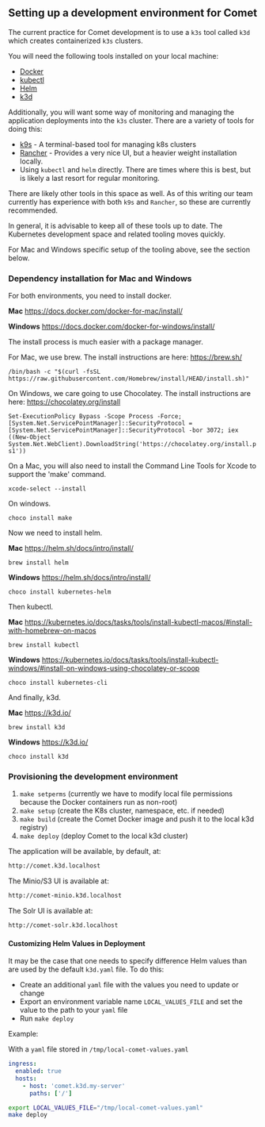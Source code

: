 ## Setting up a development environment for Comet

The current practice for Comet development is to use a `k3s` tool called `k3d`
which creates containerized `k3s` clusters.

You will need the following tools installed on your local machine:

* [Docker][docker]
* [kubectl][kubectl]
* [Helm][helm]
* [k3d][k3d]

Additionally, you will want some way of monitoring and managing the application
deployments into the `k3s` cluster. There are a variety of tools for doing this:

* [k9s][k9s] - A terminal-based tool for managing k8s clusters
* [Rancher][rancher] - Provides a very nice UI, but a heavier weight
    installation locally.
* Using `kubectl` and `helm` directly. There are times where this is best, but
    is likely a last resort for regular monitoring.

There are likely other tools in this space as well. As of this writing our team
currently has experience with both `k9s` and `Rancher`, so these are currently
recommended.

In general, it is advisable to keep all of these tools up to date. The
Kubernetes development space and related tooling moves quickly.

For Mac and Windows specific setup of the tooling above, see the section below.

### Dependency installation for Mac and Windows
For both environments, you need to install docker.

**Mac** https://docs.docker.com/docker-for-mac/install/

**Windows** https://docs.docker.com/docker-for-windows/install/

The install process is much easier with a package manager.

For Mac, we use brew.  The install instructions are here: https://brew.sh/

`/bin/bash -c "$(curl -fsSL https://raw.githubusercontent.com/Homebrew/install/HEAD/install.sh)"`

On Windows, we care going to use Chocolatey.  The install instructions are here: https://chocolatey.org/install

`Set-ExecutionPolicy Bypass -Scope Process -Force; [System.Net.ServicePointManager]::SecurityProtocol = [System.Net.ServicePointManager]::SecurityProtocol -bor 3072; iex ((New-Object System.Net.WebClient).DownloadString('https://chocolatey.org/install.ps1'))`

On a Mac, you will also need to install the Command Line Tools for Xcode to support the 'make' command.

`xcode-select --install`

On windows.

`choco install make`

Now we need to install helm.

**Mac** https://helm.sh/docs/intro/install/

`brew install helm`

**Windows** https://helm.sh/docs/intro/install/

`choco install kubernetes-helm`

Then kubectl.

**Mac** https://kubernetes.io/docs/tasks/tools/install-kubectl-macos/#install-with-homebrew-on-macos

`brew install kubectl`

**Windows** https://kubernetes.io/docs/tasks/tools/install-kubectl-windows/#install-on-windows-using-chocolatey-or-scoop

`choco install kubernetes-cli`

And finally, k3d.

**Mac** https://k3d.io/

`brew install k3d`

**Windows** https://k3d.io/

`choco install k3d`

### Provisioning the development environment

1. `make setperms` (currently we have to modify local file permissions because
   the Docker containers run as non-root)
1. `make setup` (create the K8s cluster, namespace, etc. if needed)
1. `make build` (create the Comet Docker image and push it to the local k3d
   registry)
1. `make deploy` (deploy Comet to the local k3d cluster)

The application will be available, by default, at:

```sh
http://comet.k3d.localhost
```

The Minio/S3 UI is available at:

```sh
http://comet-minio.k3d.localhost
```

The Solr UI is available at:

```sh
http://comet-solr.k3d.localhost
```

#### Customizing Helm Values in Deployment
It may be the case that one needs to specify difference Helm values than are
used by the default `k3d.yaml` file. To do this:

- Create an additional `yaml` file with the values you need to update or change
- Export an environment variable name `LOCAL_VALUES_FILE` and set the value to
    the path to your `yaml` file
- Run `make deploy`

Example:

With a `yaml` file stored in `/tmp/local-comet-values.yaml`

```yaml
ingress:
  enabled: true
  hosts:
    - host: 'comet.k3d.my-server'
      paths: ['/']
```

```sh
export LOCAL_VALUES_FILE="/tmp/local-comet-values.yaml"
make deploy
```


[docker]: https://docs.docker.com/engine/install/
[helm]: https://helm.sh/docs/intro/install/
[hyrax]: https://hyrax.samvera.org/
[k3d]: https://github.com/rancher/k3d/#get
[k9s]: https://github.com/derailed/k9s
[kubectl]: https://kubernetes.io/docs/tasks/tools/
[rancher]: https://rancher.com/docs/rancher/v2.5/en/installation/install-rancher-on-k8s/
[samvera]: https://samvera.org/
